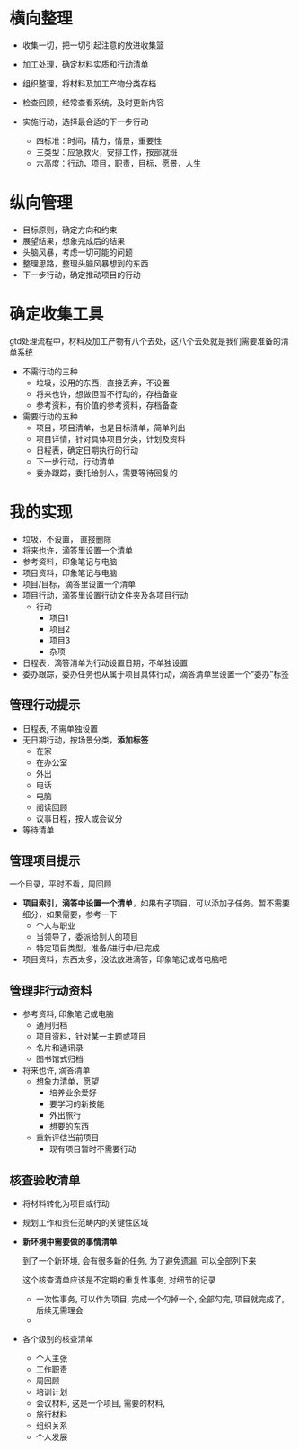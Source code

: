 # 横向整理

* 收集一切，把一切引起注意的放进收集篮
* 加工处理，确定材料实质和行动清单
* 组织整理，将材料及加工产物分类存档
* 检查回顾，经常查看系统，及时更新内容
* 实施行动，选择最合适的下一步行动

    * 四标准：时间，精力，情景，重要性
    * 三类型：应急救火，安排工作，按部就班
    * 六高度：行动，项目，职责，目标，愿景，人生

# 纵向管理

* 目标原则，确定方向和约束
* 展望结果，想象完成后的结果
* 头脑风暴，考虑一切可能的问题
* 整理思路，整理头脑风暴想到的东西
* 下一步行动，确定推动项目的行动

# 确定收集工具

gtd处理流程中，材料及加工产物有八个去处，这八个去处就是我们需要准备的清单系统

* 不需行动的三种
    * 垃圾，没用的东西，直接丢弃，不设置
    * 将来也许，想做但暂不行动的，存档备查
    * 参考资料，有价值的参考资料，存档备查
* 需要行动的五种
    * 项目，项目清单，也是目标清单，简单列出
    * 项目详情，针对具体项目分类，计划及资料
    * 日程表，确定日期执行的行动
    * 下一步行动，行动清单
    * 委办跟踪，委托给别人，需要等待回复的

# 我的实现

* 垃圾，不设置， 直接删除
* 将来也许，滴答里设置一个清单
* 参考资料，印象笔记与电脑
* 项目资料，印象笔记与电脑
* 项目/目标，滴答里设置一个清单
* 项目行动，滴答里设置行动文件夹及各项目行动
    * 行动
        * 项目1
        * 项目2
        * 项目3
        * 杂项
* 日程表，滴答清单为行动设置日期，不单独设置
* 委办跟踪，委办任务也从属于项目具体行动，滴答清单里设置一个“委办”标签

## 管理行动提示

* 日程表, 不需单独设置
* 无日期行动，按场景分类，**添加标签**
    * 在家
    * 在办公室
    * 外出
    * 电话
    * 电脑
    * 阅读回顾
    * 议事日程，按人或会议分
* 等待清单

## 管理项目提示

一个目录，平时不看，周回顾

* **项目索引，滴答中设置一个清单**，如果有子项目，可以添加子任务。暂不需要细分，如果需要，参考一下
    * 个人与职业
    * 当领导了，委派给别人的项目
    * 特定项目类型，准备/进行中/已完成
* 项目资料，东西太多，没法放进滴答，印象笔记或者电脑吧

## 管理非行动资料

* 参考资料, 印象笔记或电脑
    * 通用归档
    * 项目资料，针对某一主题或项目
    * 名片和通讯录
    * 图书馆式归档
* 将来也许, 滴答清单
    * 想象力清单，愿望
        * 培养业余爱好
        * 要学习的新技能
        * 外出旅行
        * 想要的东西
    * 重新评估当前项目
        * 现有项目暂时不需要行动



## 核查验收清单



- 将材料转化为项目或行动

- 规划工作和责任范畴内的关键性区域

- **新环境中需要做的事情清单**

  到了一个新环境, 会有很多新的任务, 为了避免遗漏, 可以全部列下来

  这个核查清单应该是不定期的重复性事务, 对细节的记录

  - 一次性事务, 可以作为项目, 完成一个勾掉一个, 全部勾完, 项目就完成了, 后续无需理会
  - 

- 各个级别的核查清单

  - 个人主张
  - 工作职责
  - 周回顾
  - 培训计划
  - 会议材料, 这是一个项目, 需要的材料, 
  - 旅行材料
  - 组织关系
  - 个人发展

